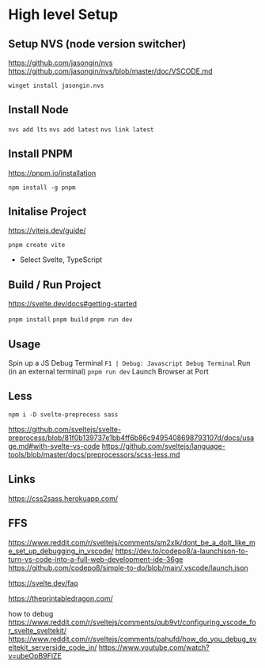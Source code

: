 # High level Setup

## Setup NVS (node version switcher)

https://github.com/jasongin/nvs
https://github.com/jasongin/nvs/blob/master/doc/VSCODE.md

`winget install jasongin.nvs`

## Install Node

`nvs add lts`
`nvs add latest`
`nvs link latest`

## Install PNPM

https://pnpm.io/installation

`npm install -g pnpm`

## Initalise Project

https://vitejs.dev/guide/

`pnpm create vite`

- Select Svelte, TypeScript

## Build / Run Project

https://svelte.dev/docs#getting-started

`pnpm install`
`pnpm build`
`pnpm run dev`

## Usage

Spin up a JS Debug Terminal
`F1 | Debug: Javascript Debug Terminal`
Run (in an external terminal)
`pnpm run dev`
Launch Browser at Port

## Less

`npm i -D svelte-preprocess sass`

https://github.com/sveltejs/svelte-preprocess/blob/81f0b139737e1bb4ff6b86c9495408698793107d/docs/usage.md#with-svelte-vs-code
https://github.com/sveltejs/language-tools/blob/master/docs/preprocessors/scss-less.md


## Links

https://css2sass.herokuapp.com/

## FFS

https://www.reddit.com/r/sveltejs/comments/sm2xlk/dont_be_a_dolt_like_me_set_up_debugging_in_vscode/
https://dev.to/codepo8/a-launchjson-to-turn-vs-code-into-a-full-web-development-ide-36ge
https://github.com/codepo8/simple-to-do/blob/main/.vscode/launch.json

https://svelte.dev/faq

https://theprintabledragon.com/

how to debug
https://www.reddit.com/r/sveltejs/comments/qub9vt/configuring_vscode_for_svelte_sveltekit/
https://www.reddit.com/r/sveltejs/comments/pahufd/how_do_you_debug_sveltekit_serverside_code_in/
https://www.youtube.com/watch?v=ubeOpB9FlZE